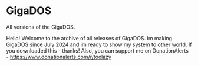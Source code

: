 # GigaDOS
All versions of the GigaDOS.

Hello! Welcome to the archive of all releases of GigaDOS. Im making GigaDOS since July 2024 and im ready to show my system to other world. If you downloaded this - thanks! Also, you can support me on DonationAlerts - https://www.donationalerts.com/r/toolazy
